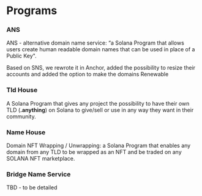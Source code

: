 # Programs

### ANS

ANS - alternative domain name service: “a Solana Program that allows users create human readable domain names that can be used in place of a Public Key".&#x20;

Based on SNS, we rewrote it in Anchor, added the possibility to resize their accounts and added the option to make the domains Renewable

### Tld House

A Solana Program that gives any project the possibility to have their own TLD (**.anything**) on Solana to give/sell or use in any way they want in their community.&#x20;

### Name House

Domain NFT Wrapping / Unwrapping: a Solana Program that enables any domain from any TLD to be wrapped as an NFT and be traded on any SOLANA NFT marketplace.

### Bridge Name Service

TBD - to be detailed
